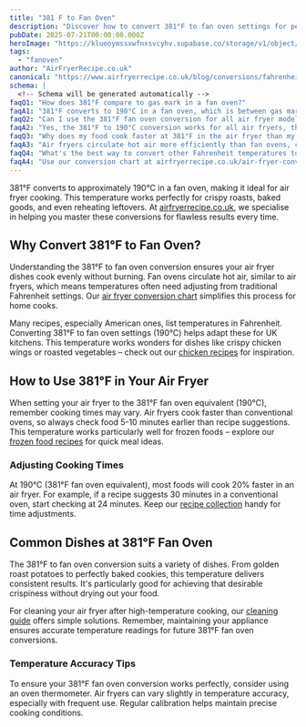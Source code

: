 ```yaml
---
title: "381 F to Fan Oven"
description: "Discover how to convert 381°F to fan oven settings for perfect air fryer cooking. Get temperature tips and recipes at airfryerrecipe.co.uk."
pubDate: 2025-07-21T00:00:00.000Z
heroImage: "https://klueoymssxwfnxsvcyhv.supabase.co/storage/v1/object/public/Shmucket/381-f-to-fan-oven.png"
tags:
  - "fanoven"
author: "AirFryerRecipe.co.uk"
canonical: "https://www.airfryerrecipe.co.uk/blog/conversions/fahrenheit-to-fan-oven/381-f-to-fan-oven"
schema: |
  <!-- Schema will be generated automatically -->
faqQ1: "How does 381°F compare to gas mark in a fan oven?"
faqA1: "381°F converts to 190°C in a fan oven, which is between gas mark 5 and 6. For precise air fryer cooking, we recommend using Celsius settings for better accuracy."
faqQ2: "Can I use the 381°F fan oven conversion for all air fryer models?"
faqA2: "Yes, the 381°F to 190°C conversion works for all air fryers, though cooking times may vary slightly between models. Always check food earlier than recipe times suggest."
faqQ3: "Why does my food cook faster at 381°F in the air fryer than my fan oven?"
faqA3: "Air fryers circulate hot air more efficiently than fan ovens, cooking food about 20% faster at the same temperature (190°C/381°F). This makes them energy-efficient but requires timing adjustments."
faqQ4: "What's the best way to convert other Fahrenheit temperatures to fan oven for air frying?"
faqA4: "Use our conversion chart at airfryerrecipe.co.uk/air-fryer-conversion-chart or subtract 20°C from the conventional oven temperature when converting Fahrenheit to fan oven settings for air frying."
---
```

<p>381°F converts to approximately 190°C in a fan oven, making it ideal for air fryer cooking. This temperature works perfectly for crispy roasts, baked goods, and even reheating leftovers. At <a href=https://www.airfryerrecipe.co.uk>airfryerrecipe.co.uk</a>, we specialise in helping you master these conversions for flawless results every time.</p>

<h2>Why Convert 381°F to Fan Oven?</h2>
<p>Understanding the 381°F to fan oven conversion ensures your air fryer dishes cook evenly without burning. Fan ovens circulate hot air, similar to air fryers, which means temperatures often need adjusting from traditional Fahrenheit settings. Our <a href=https://www.airfryerrecipe.co.uk/air-fryer-conversion-chart>air fryer conversion chart</a> simplifies this process for home cooks.</p>
<p>Many recipes, especially American ones, list temperatures in Fahrenheit. Converting 381°F to fan oven settings (190°C) helps adapt these for UK kitchens. This temperature works wonders for dishes like crispy chicken wings or roasted vegetables – check out our <a href=https://www.airfryerrecipe.co.uk/recipe-category/chicken>chicken recipes</a> for inspiration.</p>

<h2>How to Use 381°F in Your Air Fryer</h2>
<p>When setting your air fryer to the 381°F fan oven equivalent (190°C), remember cooking times may vary. Air fryers cook faster than conventional ovens, so always check food 5-10 minutes earlier than recipe suggestions. This temperature works particularly well for frozen foods – explore our <a href=https://www.airfryerrecipe.co.uk/recipe-category/frozen-foods>frozen food recipes</a> for quick meal ideas.</p>

<h3>Adjusting Cooking Times</h3>
<p>At 190°C (381°F fan oven equivalent), most foods will cook 20% faster in an air fryer. For example, if a recipe suggests 30 minutes in a conventional oven, start checking at 24 minutes. Keep our <a href=https://www.airfryerrecipe.co.uk/recipes>recipe collection</a> handy for time adjustments.</p>

<h2>Common Dishes at 381°F Fan Oven</h2>
<p>The 381°F to fan oven conversion suits a variety of dishes. From golden roast potatoes to perfectly baked cookies, this temperature delivers consistent results. It's particularly good for achieving that desirable crispiness without drying out your food.</p>
<p>For cleaning your air fryer after high-temperature cooking, our <a href=https://www.airfryerrecipe.co.uk/air-fryer-cleaner>cleaning guide</a> offers simple solutions. Remember, maintaining your appliance ensures accurate temperature readings for future 381°F fan oven conversions.</p>

<h3>Temperature Accuracy Tips</h3>
<p>To ensure your 381°F fan oven conversion works perfectly, consider using an oven thermometer. Air fryers can vary slightly in temperature accuracy, especially with frequent use. Regular calibration helps maintain precise cooking conditions.</p>
